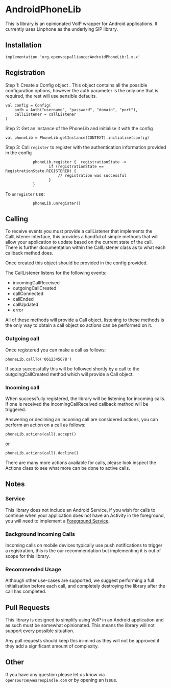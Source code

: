 
# AndroidPhoneLib  
  
This is library is an opinionated VoIP wrapper for Android applications. It currently uses Linphone as the underlying SIP library. 
  
## Installation  
  
    implementation 'org.openvoipalliance:AndroidPhoneLib:1.x.x'

## Registration  
  
Step 1: Create a Config object . This object contains all the possible configuration options, however the auth parameter is the only one that is required, the rest will use sensible defaults.

```
val config = Config(
	auth = Auth("username", "password", "domain", "port"),
	callListener = callListener
)
```

Step 2: Get an instance of the PhoneLib and initialise it with the config

```
val phoneLib = PhoneLib.getInstance(CONTEXT).initialise(config)
```

Step 3: Call `register` to register with the authentication information provided in the config

```
            phoneLib.register {  registrationState ->
                   if (registrationState == RegistrationState.REGISTERED) {
	                   // registration was successful
                   }
            }
```

To `unregister` use:

```
            phoneLib.unregister()
```

## Calling

To receive events you must provide a callListener that implements the CallListener interface, this provides a handful of simple methods that will allow your application to update based on the current state of the call. There is further documentation within the CallListener class as to what each callback method does.

Once created this object should be provided in the config provided.

The CallListener listens for the following events:

 - incomingCallReceived
 - outgoingCallCreated
 - callConnected
 - callEnded
 - callUpdated
 - error

All of these methods will provide a Call object, listening to these methods is the only way to obtain a call object so actions can be performed on it.

### Outgoing call

Once registered you can make a call as follows:

```
phoneLib.callTo('0612345678')
```

If setup successfully this will be followed shortly by a call to the outgoingCallCreated method which will provide a Call object.

### Incoming call

When successfully registered, the library will be listening for incoming calls. If one is received the incomingCallReceived callback method will be triggered.

Answering or declining an incoming call are considered actions, you can perform an action on a call as follows:

    phoneLib.actions(call).accept()

or

    phoneLib.actions(call).decline()

There are many more actions available for calls, please look inspect the Actions class to see what more can be done to active calls.

 ## Notes

### Service

This library does not include an Android Service, if you wish for calls to continue when your application does not have an Activity in the foreground, you will need to implement a [Foreground Service](https://developer.android.com/guide/components/foreground-services).

### Background Incoming Calls

Incoming calls on mobile devices typically use push notifications to trigger a registration, this is the our recommendation but implementing it is out of scope for this library.

### Recommended Usage

Although other use-cases are supported, we suggest performing a full initialisation before each call, and completely destroying the library after the call has completed.

 ## Pull Requests

This library is designed to simplify using VoIP in an Android application and as such must be somewhat opinionated. This means the library will not support every possible situation.

Any pull requests should keep this in-mind as they will not be approved if they add a significant amount of complexity.

## Other
If you have any question please let us know via `opensource@wearespindle.com` or by opening an issue.
